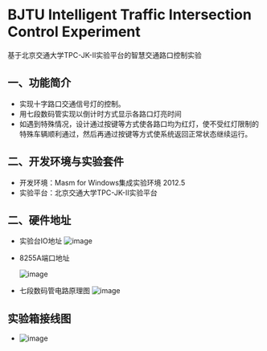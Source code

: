 # BJTU Intelligent Traffic Intersection Control Experiment
 基于北京交通大学TPC-JK-II实验平台的智慧交通路口控制实验

## 一、功能简介
- 实现十字路口交通信号灯的控制。
- 用七段数码管实现以倒计时方式显示各路口灯亮时间
- 如遇到特殊情况，设计通过按键等方式使各路口均为红灯，使不受红灯限制的特殊车辆顺利通过，然后再通过按键等方式使系统返回正常状态继续运行。

## 二、开发环境与实验套件
-  开发环境：Masm for Windows集成实验环境 2012.5
-  实验平台：北京交通大学TPC-JK-II实验平台


## 二、硬件地址
- 实验台IO地址
  ![image](https://github.com/user-attachments/assets/b1eda35e-a01f-409b-8f49-89c7b46348cd)

- 8255A端口地址

   ![image](https://github.com/user-attachments/assets/e8c04f0e-f7c6-42cd-9990-e88b31a0a9ae)

- 七段数码管电路原理图
  ![image](https://github.com/user-attachments/assets/6bba9cb9-ed24-4c65-b1a6-93cdef1a71d8)

## 实验箱接线图
- ![image](https://github.com/user-attachments/assets/801815e6-07df-468d-981f-1b4c7929cad7)

##



